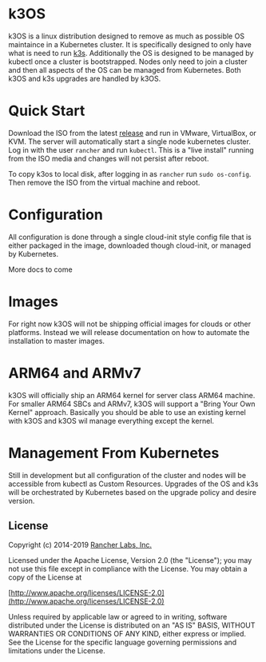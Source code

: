 k3OS
=====================================
k3OS is a linux distribution designed to remove as much as possible
OS maintaince in a Kubernetes cluster.  It is specifically designed to only
have what is need to run [k3s](https://github.com/rancher/k3s). Additionally
the OS is designed to be managed by kubectl once a cluster is bootstrapped.
Nodes only need to join a cluster and then all aspects of the OS can be managed
from Kubernetes. Both k3OS and k3s upgrades are handled by k3OS.

Quick Start
===========

Download the ISO from the latest [release](https://github.com/rancher/k3os/releases) and run
in VMware, VirtualBox, or KVM.  The server will automatically start a single node kubernetes cluster. Log in with the user `rancher` and run `kubectl`. This is a "live install" running from the ISO media and changes will not persist after reboot. 

To copy k3os to local disk, after logging in as `rancher` run `sudo os-config`. Then remove the ISO from the virtual machine and reboot. 

Configuration
=============

All configuration is done through a single cloud-init style config file that is either
packaged in the image, downloaded though cloud-init, or managed by Kubernetes.

More docs to come

Images
======

For right now k3OS will not be shipping official images for clouds or other platforms.  Instead
we will release documentation on how to automate the installation to master images.


ARM64 and ARMv7
===============

k3OS will officially ship an ARM64 kernel for server class ARM64 machine.  For smaller ARM64
SBCs and ARMv7, k3OS will support a "Bring Your Own Kernel" approach.  Basically you should
be able to use an existing kernel with k3OS and k3OS wil manage everything except the kernel.

Management From Kubernetes
==========================

Still in development but all configuration of the cluster and nodes will be accessible from
kubectl as Custom Resources. Upgrades of the OS and k3s will be orchestrated by Kubernetes
based on the upgrade policy and desire version.


## License
Copyright (c) 2014-2019 [Rancher Labs, Inc.](http://rancher.com)

Licensed under the Apache License, Version 2.0 (the "License");
you may not use this file except in compliance with the License.
You may obtain a copy of the License at

[http://www.apache.org/licenses/LICENSE-2.0](http://www.apache.org/licenses/LICENSE-2.0)

Unless required by applicable law or agreed to in writing, software
distributed under the License is distributed on an "AS IS" BASIS,
WITHOUT WARRANTIES OR CONDITIONS OF ANY KIND, either express or implied.
See the License for the specific language governing permissions and
limitations under the License.

